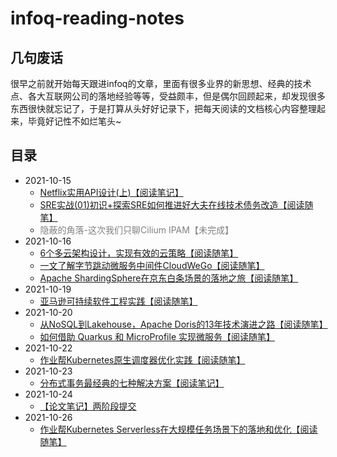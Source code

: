 <!--
 * @Descripttion: 
 * @version: 
 * @Author: cm.d
 * @Date: 2021-10-25 10:08:15
 * @LastEditors: cm.d
 * @LastEditTime: 2021-10-27 00:51:47
-->


# infoq-reading-notes

## 几句废话

很早之前就开始每天跟进infoq的文章，里面有很多业界的新思想、经典的技术点、各大互联网公司的落地经验等等，受益颇丰，但是偶尔回顾起来，却发现很多东西很快就忘记了，于是打算从头好好记录下，把每天阅读的文档核心内容整理起来，毕竟好记性不如烂笔头~

## 目录

* 2021-10-15
  * [Netflix实用API设计(上)【阅读笔记】](./2021-10-15/Netflix实用API设计(上).md)
  * [SRE实战(01)初识+探索SRE如何推进好大夫在线技术债务改造【阅读随笔】](./2021-10-15/SRE实战(01)初识+探索SRE如何推进好大夫在线技术债务改造.md)
  * <font color=gray>隐蔽的角落-这次我们只聊Cilium IPAM【未完成】</font>
* 2021-10-16
  * [6个多云架构设计，实现有效的云策略【阅读随笔】](./2021-10-16/6个多云架构设计，实现有效的云策略.md)
  * [一文了解字节跳动微服务中间件CloudWeGo【阅读随笔】](2021-10-16/一文了解字节跳动微服务中间件CloudWeGo.md)
  * [Apache ShardingSphere在京东白条场景的落地之旅【阅读随笔】](./2021-10-16/Apache%20ShardingSphere在京东白条场景的落地之旅.md)
* 2021-10-19
  * [亚马逊可持续软件工程实践【阅读随笔】](./2021-10-19/亚马逊可持续软件工程实践.md)
* 2021-10-20
  * [从NoSQL到Lakehouse，Apache Doris的13年技术演进之路【阅读随笔】](./2021-10-20/从NoSQL到Lakehouse，Apache%20Doris的13年技术演进之路.md)
  * [如何借助 Quarkus 和 MicroProfile 实现微服务【阅读随笔】](./2021-10-20/如何借助Quarkus和MicroProfile实现微服务.md)
* 2021-10-22
  * [作业帮Kubernetes原生调度器优化实践【阅读随笔】](./2021-10-22/作业帮Kubernetes原生调度器优化实践.md)
* 2021-10-23
  * [分布式事务最经典的七种解决方案【阅读笔记】](./2021-10-23/分布式事务最经典的七种解决方案.md)
* 2021-10-24
  * [【论文笔记】两阶段提交](./2021-10-24/【论文笔记】两阶段提交.md)
* 2021-10-26
  * [作业帮Kubernetes Serverless在大规模任务场景下的落地和优化【阅读随笔】](./2021-10-26/作业帮Kubernetes%20Serverless在大规模任务场景下的落地和优化.md)